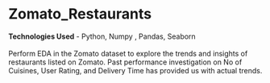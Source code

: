 # Zomato_Restaurants
**Technologies Used** - Python, Numpy , Pandas, Seaborn</br></br> Perform EDA in the Zomato dataset to explore the trends and insights of restaurants listed on Zomato. Past performance investigation on No of Cuisines, User Rating, and Delivery Time has provided us with actual trends.
